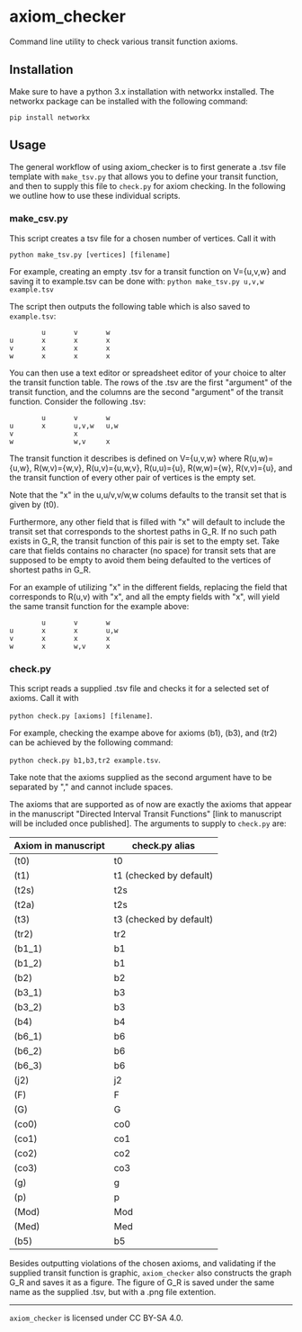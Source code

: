 # axiom_checker
Command line utility to check various transit function axioms.

## Installation

Make sure to have a python 3.x installation with networkx installed. The networkx package can be installed with the following command:

```pip install networkx```

## Usage

The general workflow of using axiom_checker is to first generate a .tsv file template with ```make_tsv.py``` that allows you to define your transit function,
and then to supply this file to ```check.py``` for axiom checking. In the following we outline how to use these individual scripts.

### make_csv.py

This script creates a tsv file for a chosen number of vertices. Call it with

```python make_tsv.py [vertices] [filename]```

For example, creating an empty .tsv for a transit function on V={u,v,w} and saving it to example.tsv can be done with:
```python make_tsv.py u,v,w example.tsv```

The script then outputs the following table which is also saved to ```example.tsv```:
```
        u       v       w
u       x       x       x
v       x       x       x
w       x       x       x
```

You can then use a text editor or spreadsheet editor of your choice to alter the transit function table.
The rows of the .tsv are the first "argument" of the transit function, and the columns are the second
"argument" of the transit function. Consider the following .tsv:


```
        u       v       w
u       x       u,v,w   u,w
v               x       
w               w,v     x
```
The transit function it describes is defined on V={u,v,w} where R(u,w)={u,w}, R(w,v)={w,v}, R(u,v)={u,w,v},
R(u,u)={u}, R(w,w)={w}, R(v,v)={u}, and the transit function of every other pair of vertices is the empty set.

Note that the "x" in the u,u/v,v/w,w colums defaults to the transit set that is given by (t0).

Furthermore, any other field that is filled with "x" will default to include the transit set that corresponds to the shortest paths in G_R. If no such path exists in G_R, the transit function of this pair is set to the empty set. Take care that fields contains no character (no space) for transit sets that are supposed to be empty to avoid them being defaulted to the vertices of shortest paths in G_R.

For an example of utilizing "x" in the different fields, replacing the field that corresponds to R(u,v) with "x", and all the empty fields with "x", will yield the same transit function for the example above:


```
        u       v       w
u       x       x       u,w
v       x       x       x
w       x       w,v     x
```


### check.py

This script reads a supplied .tsv file and checks it for a selected set of axioms. 
Call it with 

```python check.py [axioms] [filename]```.

For example, checking the exampe above for axioms (b1), (b3), and (tr2) can be achieved by the following command:

```python check.py b1,b3,tr2 example.tsv```.

Take note that the axioms supplied as the second argument have to be separated by "," and cannot include spaces.

The axioms that are supported as of now are exactly the axioms that appear in the manuscript "Directed Interval Transit Functions" [link to manuscript will be included once published].
The arguments to supply to ```check.py``` are:


| Axiom in manuscript    | check.py alias |
| -------- | ------- |
| (t0)  | t0    |
| (t1) | t1 (checked by default) |
| (t2s)    | t2s    |
| (t2a)    | t2s    |
| (t3)    | t3 (checked by default)   |
| (tr2)    | tr2    |
| (b1_1)    | b1    |
| (b1_2)    | b1    |
| (b2)    | b2   |
| (b3_1)    | b3    |
| (b3_2)    | b3    |
| (b4)    | b4    |
| (b6_1)    | b6    |
| (b6_2)    | b6    |
| (b6_3)    | b6    |
| (j2)    | j2   |
| (F)    | F    |
| (G)    | G    |
| (co0)    | co0    |
| (co1)    | co1    |
| (co2)    | co2    |
| (co3)    | co3    |
| (g)    | g    |
| (p)    | p    |
| (Mod)    | Mod    |
| (Med)    | Med    |
| (b5)    | b5    |

Besides outputting violations of the chosen axioms, and validating if the supplied transit function is graphic, ```axiom_checker``` also constructs the graph G_R and saves it as a figure. The figure of G_R is saved under the same name as the supplied .tsv, but with a .png file extention.

---

```axiom_checker``` is licensed under CC BY-SA 4.0.




